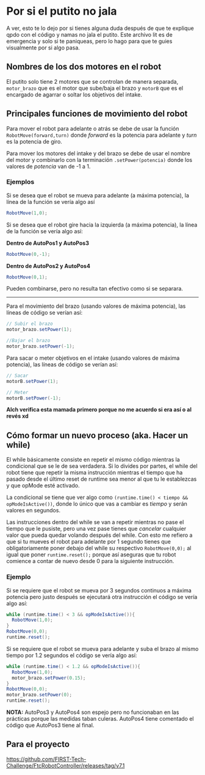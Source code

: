 # Por si el putito no jala

A ver, esto te lo dejo por si tienes alguna duda después de que te explique qpdo con el código y namas no jala el putito.
Este archivo lit es de emergencia y solo si te paniqueas, pero lo hago para que te guies visualmente por si algo pasa.

## Nombres de los dos motores en el robot
El putito solo tiene 2 motores que se controlan de manera separada, `motor_brazo` que es el motor que sube/baja el brazo y `motorB` que es el encargado de agarrar o soltar 
los objetivos del intake.

## Principales funciones de movimiento del robot
Para mover el robot para adelante o atrás se debe de usar la función `RobotMove(forward,turn)` donde _forward_ es la potencia para adelante y _turn_ es la potencia de giro.

Para mover los motores del intake y del brazo se debe de usar el nombre del motor y combinarlo con la terminación `.setPower(potencia)` donde los valores de _potencia_ van de -1 a 1.

### Ejemplos
Si se desea que el robot se mueva para adelante (a máxima potencia), la línea de la función se vería algo así
```java
RobotMove(1,0);
```

Si se desea que el robot gire hacia la izquierda (a máxima potencia), la línea de la función se vería algo así:

**Dentro de AutoPos1 y AutoPos3**
```java
RobotMove(0,-1);
```

**Dentro de AutoPos2 y AutoPos4**
```java
RobotMove(0,1);
```
Pueden combinarse, pero no resulta tan efectivo como si se separara.

---

Para el movimiento del brazo (usando valores de máxima potencia), las líneas de código se verían así:
```java
// Subir el brazo
motor_brazo.setPower(1);

//Bajar el brazo
motor_brazo.setPower(-1);
```

Para sacar o meter objetivos en el intake (usando valores de máxima potencia), las líneas de código se verían así:

```java
// Sacar
motorB.setPower(1);

// Meter
motorB.setPower(-1);
```

**Alch verifica esta mamada primero porque no me acuerdo si era así o al revés xd**


## Cómo formar un nuevo proceso (aka. Hacer un while)

El while básicamente consiste en repetir el mismo código mientras la condicional que se le de sea verdadera.
Si lo divides por partes, el while del robot tiene que repetir la misma instrucción mientras el tiempo que ha pasado desde el
último reset de runtime sea menor al que tu le establezcas y que opMode esté activado.

La condicional se tiene que ver algo como `(runtime.time() < tiempo && opModeIsActive())`, donde lo único que vas a cambiar es _tiempo_ y serán valores en segundos.

Las instrucciones dentro del while se van a repetir mientras no pase el tiempo que le pusiste, pero una vez pase tienes que _cancelar_ cualquier valor que pueda quedar volando
después del while. Con esto me refiero a que si tu mueves el robot para adelante por 1 segundo tienes que obligatoriamente poner debajo del while su respectivo `RobotMove(0,0);`
al igual que poner `runtime.reset();` porque así aseguras que tu robot comience a contar de nuevo desde 0 para la siguiente instrucción.

### Ejemplo
Si se requiere que el robot se mueva por 3 segundos continuos a máxima potencia pero justo después se ejecutará otra instrucción el código se vería algo así:

```java
while (runtime.time() < 3 && opModeIsActive()){
  RobotMove(1,0);
}
RobotMove(0,0);
runtime.reset();
```

Si se requiere que el robot se mueva para adelante y suba el brazo al mismo tiempo por 1.2 segundos el código se vería algo así:

```java
while (runtime.time() < 1.2 && opModeIsActive()){
  RobotMove(1,0);
  motor_brazo.setPower(0.15);
}
RobotMove(0,0);
motor_brazo.setPower(0);
runtime.reset();
```

**NOTA:** AutoPos3 y AutoPos4 son espejo pero no funcionaban en las prácticas porque las medidas 
taban culeras. AutoPos4 tiene comentado el código que AutoPos3 tiene al final.

## Para el proyecto
https://github.com/FIRST-Tech-Challenge/FtcRobotController/releases/tag/v7.1

